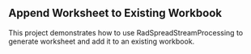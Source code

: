 ##  Append Worksheet to Existing Workbook 
This project demonstrates how to use RadSpreadStreamProcessing to generate worksheet and add it to an existing workbook.

[//]: <keywords: append,report,save,export,stream,xlsx,csv>